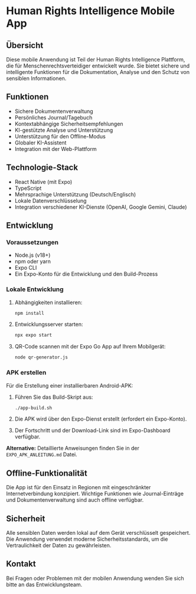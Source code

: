 # Human Rights Intelligence Mobile App

## Übersicht

Diese mobile Anwendung ist Teil der Human Rights Intelligence Plattform, die für Menschenrechtsverteidiger entwickelt wurde. Sie bietet sichere und intelligente Funktionen für die Dokumentation, Analyse und den Schutz von sensiblen Informationen.

## Funktionen

- Sichere Dokumentenverwaltung
- Persönliches Journal/Tagebuch
- Kontextabhängige Sicherheitsempfehlungen
- KI-gestützte Analyse und Unterstützung
- Unterstützung für den Offline-Modus
- Globaler KI-Assistent
- Integration mit der Web-Plattform

## Technologie-Stack

- React Native (mit Expo)
- TypeScript
- Mehrsprachige Unterstützung (Deutsch/Englisch)
- Lokale Datenverschlüsselung
- Integration verschiedener KI-Dienste (OpenAI, Google Gemini, Claude)

## Entwicklung

### Voraussetzungen

- Node.js (v18+)
- npm oder yarn
- Expo CLI
- Ein Expo-Konto für die Entwicklung und den Build-Prozess

### Lokale Entwicklung

1. Abhängigkeiten installieren:
   ```bash
   npm install
   ```

2. Entwicklungsserver starten:
   ```bash
   npx expo start
   ```

3. QR-Code scannen mit der Expo Go App auf Ihrem Mobilgerät:
   ```bash
   node qr-generator.js
   ```

### APK erstellen

Für die Erstellung einer installierbaren Android-APK:

1. Führen Sie das Build-Skript aus:
   ```bash
   ./app-build.sh
   ```

2. Die APK wird über den Expo-Dienst erstellt (erfordert ein Expo-Konto).

3. Der Fortschritt und der Download-Link sind im Expo-Dashboard verfügbar.

**Alternative:** Detaillierte Anweisungen finden Sie in der `EXPO_APK_ANLEITUNG.md` Datei.

## Offline-Funktionalität

Die App ist für den Einsatz in Regionen mit eingeschränkter Internetverbindung konzipiert. Wichtige Funktionen wie Journal-Einträge und Dokumentenverwaltung sind auch offline verfügbar.

## Sicherheit

Alle sensiblen Daten werden lokal auf dem Gerät verschlüsselt gespeichert. Die Anwendung verwendet moderne Sicherheitsstandards, um die Vertraulichkeit der Daten zu gewährleisten.

## Kontakt

Bei Fragen oder Problemen mit der mobilen Anwendung wenden Sie sich bitte an das Entwicklungsteam.